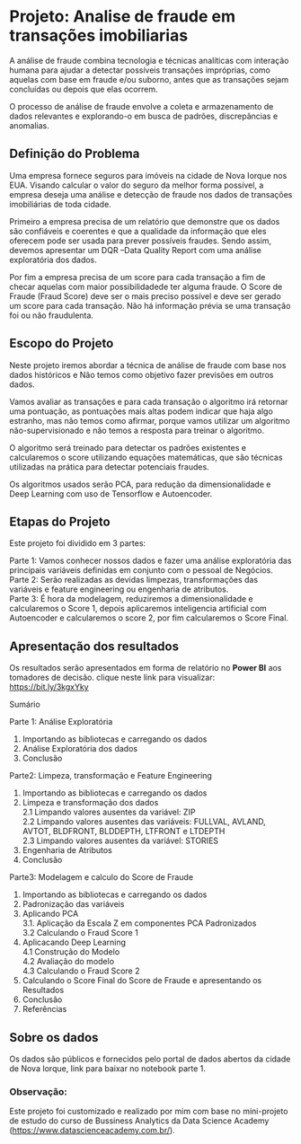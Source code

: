 # Projeto: Analise de fraude em transações imobiliarias
 
A análise de fraude combina tecnologia e técnicas analíticas com interação humana para ajudar a detectar possíveis transações impróprias, como aquelas com base em fraude e/ou suborno, antes que as transações sejam concluídas ou depois que elas ocorrem.

O processo de análise de fraude envolve a coleta e armazenamento de dados relevantes e explorando-o em busca de padrões, discrepâncias e anomalias.

## Definição do Problema

Uma empresa fornece seguros para imóveis na cidade de Nova Iorque nos EUA. Visando calcular o valor do seguro da melhor forma possível, a empresa deseja uma análise e detecção de fraude nos dados de transações imobiliárias de toda cidade.

Primeiro a empresa precisa de um relatório que demonstre que os dados são confiáveis e coerentes e que a qualidade da informação que eles oferecem pode ser usada para prever possíveis fraudes. Sendo assim, devemos apresentar um DQR –Data Quality Report com uma análise exploratória dos dados.

Por fim a empresa precisa de um score para cada transação a fim de checar aquelas com maior possibilidadede ter alguma fraude. O Score de Fraude (Fraud Score) deve ser o mais preciso possível e deve ser gerado um score para cada transação. Não há informação prévia se uma transação foi ou não fraudulenta.

## Escopo do Projeto

Neste projeto iremos abordar a técnica de análise de fraude com base nos dados históricos e Não temos como objetivo fazer previsões em outros dados.

Vamos avaliar as transações e para cada transação o algoritmo irá retornar uma pontuação, as pontuações mais altas podem indicar que haja algo estranho, mas não temos como afirmar, porque vamos utilizar um algoritmo não-supervisionado e não temos a resposta para treinar o algoritmo.

O algoritmo será treinado para detectar os padrões existentes e calcularemos o score utilizando equações matemáticas, que são técnicas utilizadas na prática para detectar potenciais fraudes.

Os algoritmos usados serão PCA, para redução da dimensionalidade e Deep Learning com uso de Tensorflow e Autoencoder.

## Etapas do Projeto

Este projeto foi dividido em 3 partes:

Parte 1: Vamos conhecer nossos dados e fazer uma análise exploratória das principais variáveis definidas em conjunto com o pessoal de Negócios.<br>
Parte 2: Serão realizadas as devidas limpezas, transformações das variáveis e feature engineering ou engenharia de atributos.<br>
Parte 3: É hora da modelagem, reduziremos a dimensionalidade e calcularemos o Score 1, depois aplicaremos inteligencia artificial com Autoencoder e calcularemos o score 2, por fim calcularemos o Score Final.

## Apresentação dos resultados

Os resultados serão apresentados em forma de relatório no **Power BI** aos tomadores de decisão. clique neste link para visualizar: https://bit.ly/3kgxYky

Sumário

Parte 1: Análise Exploratória

1. Importando as bibliotecas e carregando os dados<br>
2. Análise Exploratória dos dados<br>
3. Conclusão<br>

Parte2: Limpeza, transformação e Feature Engineering

1. Importando as bibliotecas e carregando os dados<br>
2. Limpeza e transformação dos dados<br>
2.1 Limpando valores ausentes da variável: ZIP<br>
2.2 Limpando valores ausentes das variáveis: FULLVAL, AVLAND, AVTOT, BLDFRONT, BLDDEPTH, LTFRONT e LTDEPTH<br>
2.3 Limpando valores ausentes da variável: STORIES<br>
3. Engenharia de Atributos<br>
4. Conclusão<br>

Parte3: Modelagem e calculo do Score de Fraude

1. Importando as bibliotecas e carregando os dados<br>
2. Padronização das variáveis<br>
3. Aplicando PCA<br>
3.1. Aplicação da Escala Z em componentes PCA Padronizados<br>
3.2 Calculando o Fraud Score 1<br>
4. Aplicacando Deep Learning<br>
4.1 Construção do Modelo<br>
4.2 Avaliação do modelo<br>
4.3 Calculando o Fraud Score 2<br>
5. Calculando o Score Final do Score de Fraude e apresentando os Resultados<br>
6. Conclusão<br>
7. Referências<br>

## Sobre os dados

Os dados são públicos e fornecidos pelo portal de dados abertos da cidade de Nova Iorque, link para baixar no notebook parte 1.

### Observação:
Este projeto foi customizado e realizado por mim com base no mini-projeto de estudo do curso de Bussiness Analytics da Data Science Academy (https://www.datascienceacademy.com.br/).
